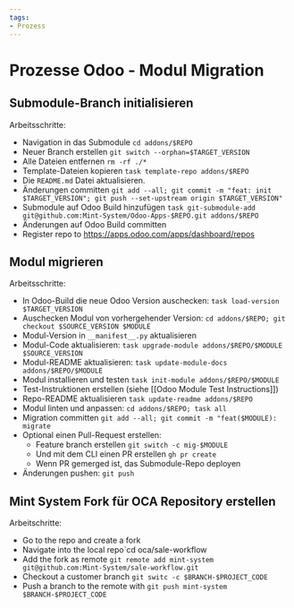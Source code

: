 ```yaml
---
tags:
- Prozess
---
```

# Prozesse Odoo - Modul Migration

## Submodule-Branch initialisieren

Arbeitsschritte:

* Navigation in das Submodule `cd addons/$REPO`
* Neuer Branch erstellen `git switch --orphan=$TARGET_VERSION`
* Alle Dateien entfernen `rm -rf ./*`
* Template-Dateien kopieren `task template-repo addons/$REPO`
* Die `README.md` Datei aktualisieren.
* Änderungen committen `git add --all; git commit -m "feat: init $TARGET_VERSION"; git push --set-upstream origin $TARGET_VERSION"`
* Submodule auf Odoo Build hinzufügen `task git-submodule-add git@github.com:Mint-System/Odoo-Apps-$REPO.git addons/$REPO`
* Änderungen auf Odoo Build committen
* Register repo to <https://apps.odoo.com/apps/dashboard/repos>

## Modul migrieren

Arbeitsschritte:

* In Odoo-Build die neue Odoo Version auschecken: `task load-version $TARGET_VERSION`
* Auschecken Modul von vorhergehender Version: `cd addons/$REPO; git checkout $SOURCE_VERSION $MODULE`
* Modul-Version in `__manifest__.py` aktualisieren
* Modul-Code aktualisieren: `task upgrade-module addons/$REPO/$MODULE $SOURCE_VERSION`
* Modul-README aktualisieren: `task update-module-docs addons/$REPO/$MODULE`
* Modul installieren und testen `task init-module addons/$REPO/$MODULE`
* Test-Instruktionen erstellen (siehe [[Odoo Module Test Instructions]])
* Repo-README aktualisieren `task update-readme addons/$REPO`
* Modul linten und anpassen: `cd addons/$REPO; task all`
* Migration committen `git add --all; git commit -m "feat($MODULE): migrate`
* Optional einen Pull-Request erstellen:
	* Feature branch erstellen `git switch -c mig-$MODULE`
	* Und mit dem CLI einen PR erstellen `gh pr create`
	* Wenn PR gemerged ist, das Submodule-Repo deployen
* Änderungen pushen: `git push`

## Mint System Fork für OCA Repository erstellen

Arbeitschritte:

* Go to the repo and create a fork
* Navigate into the local repo`cd oca/sale-workflow
* Add the fork as remote `git remote add mint-system git@github.com:Mint-System/sale-workflow.git`
* Checkout a customer branch `git switc -c $BRANCH-$PROJECT_CODE`
* Push a branch to the remote with `git push mint-system $BRANCH-$PROJECT_CODE`
